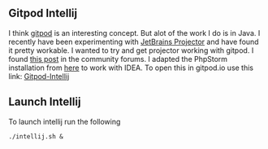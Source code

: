 ## Gitpod Intellij
I think [gitpod](https://github.com/rmchale/gitpod-intellij) is an interesting concept. But alot of the work I do is in Java. I recently have been experimenting with [JetBrains Projector](https://blog.jetbrains.com/blog/2021/03/11/projector-is-out/) and have found it pretty workable.  I wanted to try and get projector working with gitpod.  I found [this post](https://community.gitpod.io/t/running-phpstorm-through-projector-in-gitpod/2760/4) in the community forums.  I adapted the PhpStorm installation from [here](https://github.com/shaal/ddev-gitpod#do-you-like-phpstorm-instead-of-theia-or-vscode) to work with IDEA.  To open this in gitpod.io use this link: [Gitpod-Intellij](https://gitpod.io/#https://github.com/rmchale/gitpod-intellij) 

## Launch Intellij
To launch intellij run the following

```
./intellij.sh &
```